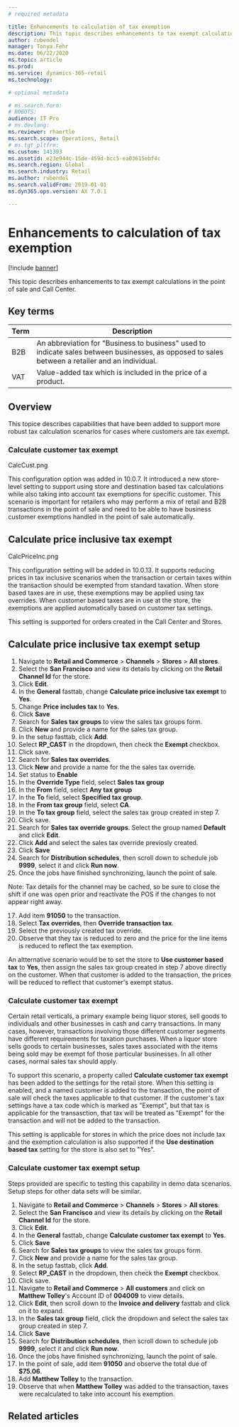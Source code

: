 ```yaml
---
# required metadata

title: Enhancements to calculation of tax exemption
description: This topic describes enhancements to tax exempt calculations in the point of sale and Call Center. 
author: rubendel
manager: Tonya.Fehr
ms.date: 06/22/2020
ms.topic: article
ms.prod: 
ms.service: dynamics-365-retail
ms.technology: 

# optional metadata

# ms.search.form: 
# ROBOTS: 
audience: IT Pro
# ms.devlang: 
ms.reviewer: rhaertle
ms.search.scope: Operations, Retail
# ms.tgt_pltfrm: 
ms.custom: 141393
ms.assetid: e23e944c-15de-459d-bcc5-ea03615ebf4c
ms.search.region: Global
ms.search.industry: Retail
ms.author: rubendel
ms.search.validFrom: 2019-01-01
ms.dyn365.ops.version: AX 7.0.1

---
```


# Enhancements to calculation of tax exemption


[!include [banner](../includes/banner.md)]

This topic describes enhancements to tax exempt calculations in the point of sale and Call Center.

## Key terms

| Term | Description |
|---|---|
| B2B | An abbreviation for "Business to business" used to indicate sales between businesses, as opposed to sales between a retailer and an individual. 
| VAT | Value-added tax which is included in the price of a product. 

## Overview

This topice describes capabilities that have been added to support more robust tax calculation scenarios for cases where customers are tax exempt. 

### Calculate customer tax exempt

CalcCust.png

This configuration option was added in 10.0.7. It introduced a new store-level setting to support using store and destination based tax calculations while also taking into account tax exemptions for specific customer. This scenario is important for retailers who may perform a mix of retail and B2B transactions in the point of sale and need to be able to have business customer exemptions handled in the point of sale automatically. 

## Calculate price inclusive tax exempt

CalcPriceInc.png

This configuration setting will be added in 10.0.13. It supports reducing prices in tax inclusive scenarios when the transaction or certain taxes within the transaction should be exempted from standard taxation. When store based taxes are in use, these exemptions may be applied using tax overrides. When customer based taxes are in use at the store, the exemptions are applied automatically based on customer tax settings.  

This setting is supported for orders created in the Call Center and Stores. 

## Calculate price inclusive tax exempt setup

1. Navigate to **Retail and Commerce** > **Channels** > **Stores** > **All stores**.
2. Select the **San Francisco** and view its details by clicking on the **Retail Channel Id** for the store.
3. Click **Edit**.
4. In the **General** fasttab, change **Calculate price inclusive tax exempt** to **Yes**.
5. Change **Price includes tax** to **Yes**. 
6. Click **Save**
7. Search for **Sales tax groups** to view the sales tax groups form. 
8. Click **New** and provide a name for the sales tax group. 
9. In the setup fasttab, click **Add**. 
10. Select **RP_CAST** in the dropdown, then check the **Exempt** checkbox.
11. Click save. 
12. Search for **Sales tax overrides**. 
13. Click **New** and provide a name for the the sales tax override.
14. Set status to **Enable**
15. In the **Override Type** field, select **Sales tax group**
16. In the **From** field, select **Any tax group**
17. In the **To** field, select **Specified tax group**.
18. In the **From tax group** field, select **CA**.
19. In the **To tax group** field, select the sales tax group created in step 7.
20. Click save. 
21. Search for **Sales tax override groups**. Select the group named **Default** and click **Edit**. 
22. Click **Add** and select the sales tax override previosly created. 
23. Click **Save**
24. Search for **Distribution schedules**, then scroll down to schedule job **9999**, select it and click **Run now**.
25. Once the jobs have finished synchronizing, launch the point of sale.

Note: Tax details for the channel may be cached, so be sure to close the shift if one was open prior and reactivate the POS if the changes to not appear right away. 

17. Add item **91050** to the transaction. 
18. Select **Tax overrides**, then **Override transaction tax**. 
19. Select the previously created tax override.
20. Observe that they tax is reduced to zero and the price for the line items is reduced to reflect the tax exemption. 

An altternative scenario would be to set the store to **Use customer based tax** to **Yes**, then assign the sales tax group created in step 7 above directly on the customer. When that customer is added to the transaction, the prices will be reduced to reflect that customer's exempt status. 

### Calculate customer tax exempt

Certain retail verticals, a primary example being liquor stores, sell goods to individuals and other businesses in cash and carry transactions. In many cases, however, transactions involving those different customer segments have different requirements for taxation purchases. When a liquor store sells goods to certain businesses, sales taxes associated with the items being sold may be exempt fof those particular businesses. In all other cases, normal sales tax should apply. 

To support this scenario, a property called **Calculate customer tax exempt** has been added to the settings for the retail store. When this setting is enabled, and a named customer is added to the transaction, the point of sale will check the taxes applicable to that customer. If the customer's tax settings have a tax code which is marked as "Exempt", but that tax is applicable for the transasction, that tax will be treated as "Exempt" for the transaction and will not be added to the transaction. 

This setting is applicable for stores in which the price does not include tax and the exemption calculation is also supported if the **Use destination based tax** setting for the store is also set to "Yes".

### Calculate customer tax exempt setup

Steps provided are specific to testing this capability in demo data scenarios. Setup steps for other data sets will be similar. 

1. Navigate to **Retail and Commerce** > **Channels** > **Stores** > **All stores**.
2. Select the **San Francisco** and view its details by clicking on the **Retail Channel Id** for the store.
3. Click **Edit**.
4. In the **General** fasttab, change **Calculate customer tax exempt** to **Yes**.
5. Click **Save**
6. Search for **Sales tax groups** to view the sales tax groups form. 
7. Click **New** and provide a name for the sales tax group. 
8. In the setup fasttab, click **Add**. 
9. Select **RP_CAST** in the dropdown, then check the **Exempt** checkbox.
10. Click save. 
11. Navigate to **Retail and Commerce** > **All customers** and click on **Matthew Tolley**'s Account ID of **004009** to view details.
12. Click **Edit**, then scroll down to the **Invoice and delivery** fasttab and click on it to expand. 
13. In the **Sales tax group** field, click the dropdown and select the sales tax group created in step 7. 
14. Click **Save**
15. Search for **Distribution schedules**, then scroll down to schedule job **9999**, select it and click **Run now**.
16. Once the jobs have finished synchronizing, launch the point of sale.
17. In the point of sale, add item **91050** and observe the total due of **$75.06**.
18. Add **Matthew Tolley** to the transaction. 
19. Observe that when **Matthew Tolley** was added to the transaction, taxes were recalculated to take into account his exemption.


## Related articles

